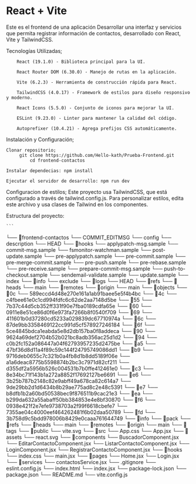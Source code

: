 # React + Vite

Este es el frontend de una aplicación Desarrollar una interfaz y servicios que permita registrar información de contactos, desarrollado con React, Vite y TailwindCSS.

Tecnologías Utilizadas;

        React (19.1.0) - Biblioteca principal para la UI.

        React Router DOM (6.30.0) - Manejo de rutas en la aplicación.

        Vite (6.2.3) - Herramienta de construcción rápida para React.

        TailwindCSS (4.0.17) - Framework de estilos para diseño responsivo y moderno.

        React Icons (5.5.0) - Conjunto de iconos para mejorar la UI.

        ESLint (9.23.0) - Linter para mantener la calidad del código.

        Autoprefixer (10.4.21) - Agrega prefijos CSS automáticamente.

    
Instalación y Configuración;

    Clonar repositorio;
         git clone https://github.com/Hello-kath/Prueba-Frontend.git
             cd frontend-contactos

    Instalar dependecias: npm install

    Ejecutar el servidor de desarrollo: npm run dev
     

Configuracion de estilos;
    Este proyecto usa TailwindCSS, que está configurado a través de tailwind.config.js. Para personalizar estilos, edita este archivo y usa clases de Tailwind en los componentes.


Estructura del proyecto:

    ```
└── 📁frontend-contactos
        └── COMMIT_EDITMSG
        └── config
        └── description
        └── HEAD
        └── 📁hooks
            └── applypatch-msg.sample
            └── commit-msg.sample
            └── fsmonitor-watchman.sample
            └── post-update.sample
            └── pre-applypatch.sample
            └── pre-commit.sample
            └── pre-merge-commit.sample
            └── pre-push.sample
            └── pre-rebase.sample
            └── pre-receive.sample
            └── prepare-commit-msg.sample
            └── push-to-checkout.sample
            └── sendemail-validate.sample
            └── update.sample
        └── index
        └── 📁info
            └── exclude
        └── 📁logs
            └── HEAD
            └── 📁refs
                └── 📁heads
                    └── main
                └── 📁remotes
                    └── 📁origin
                        └── main
        └── 📁objects
            └── 📁0c
                └── 589eccd4d48e270e161a1ab91baee5e5f4b4bc
            └── 📁4c
                └── c4fbee61e0c1cd994fdfc6c62de2aa7148d5be
            └── 📁55
                └── 7b37c44d5cb352ff331f90e7fba0189cdfa65e
            └── 📁60
                └── 0911e8e51ce86d0f6e973fa7266b8f0540f709
            └── 📁69
                └── 411601b0d37280cd5233a029839dc67710974a
            └── 📁6c
                └── 87de9bb3358469122cc991d5cf578927246184
            └── 📁6f
                └── 5ce4845bdca1eabda5e8d2db157ba0f8addeca
            └── 📁90
                └── 9624a69def2704b52b021bc8adb356ac25d1d2
            └── 📁94
                └── c0b2fc152a086447a04f62793957235d2475be
            └── 📁a5
                └── 47bf36d8d11a4f89c59c144f24795749086dd1
            └── 📁b9
                └── 9716deb0655c7c321b0a4fb8d1b8dd5189f06e
                └── a1a6deac8775b5598874b2bc3c7971d82cf211
                └── d355df2a5956b526c004531b7b0ffe412461e0
            └── 📁c3
                └── 8e34bc71f143b1a272a8852f17692127be6691
            └── 📁e6
                └── 3b25b787b2148c82e9abff49a678ca82c614a7
                └── 9de29bb2d1d6434b8b29ae775ad8c2e48c5391
            └── 📁e7
                └── b8dfb1b2a60bd50538bec9f876511b9cac21e3
            └── 📁ea
                └── b299da632a55abaff50bb384853e4e8bf30870
            └── 📁f6
                └── 0938e421f2e7efe9738703a2f99f6618cbefe7
                └── 7355ae04c4000eef464262481f6b02daa50789
            └── 📁fd
                └── 3b758d9c5bdd978006b8429e0caaa761644749
            └── 📁info
            └── 📁pack
        └── 📁refs
            └── 📁heads
                └── main
            └── 📁remotes
                └── 📁origin
                    └── main
            └── 📁tags
    └── 📁public
        └── vite.svg
    └── 📁src
        └── App.css
        └── App.jsx
        └── 📁assets
            └── react.svg
        └── 📁components
            └── BuscadorComponent.jsx
            └── EditarContactoComponent.jsx
            └── ListarContactoComponent.jsx
            └── LoginComponent.jsx
            └── RegistrarContactoComponent.jsx
        └── 📁hooks
        └── index.css
        └── main.jsx
        └── 📁pages
            └── Home.jsx
            └── Login.jsx
        └── 📁services
            └── contactosService.jsx
    └── .gitignore
    └── eslint.config.js
    └── index.html
    └── index.jsx
    └── package-lock.json
    └── package.json
    └── README.md
    └── vite.config.js
```